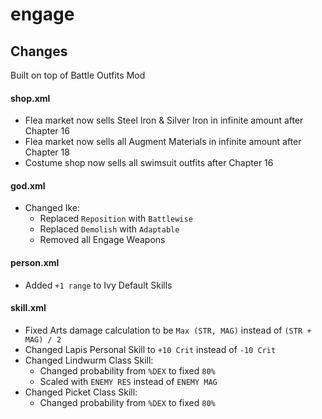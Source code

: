 # engage

## Changes

Built on top of Battle Outfits Mod

#### shop.xml

- Flea market now sells Steel Iron & Silver Iron in infinite amount after Chapter 16
- Flea market now sells all Augment Materials in infinite amount after Chapter 18
- Costume shop now sells all swimsuit outfits after Chapter 16

#### god.xml

- Changed Ike:
    - Replaced `Reposition` with `Battlewise`
    - Replaced `Demolish` with `Adaptable`
    - Removed all Engage Weapons

#### person.xml

- Added `+1 range` to Ivy Default Skills

#### skill.xml

- Fixed Arts damage calculation to be `Max (STR, MAG)` instead of `(STR + MAG) / 2`
- Changed Lapis Personal Skill to `+10 Crit` instead of `-10 Crit`
- Changed Lindwurm Class Skill:
    - Changed probability from `%DEX` to fixed `80%`
    - Scaled with `ENEMY RES` instead of `ENEMY MAG`
- Changed Picket Class Skill:
    - Changed probability from `%DEX` to fixed `80%`
